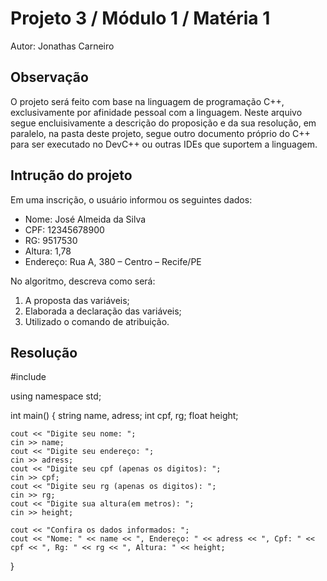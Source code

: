 # Projeto 3 / Módulo 1 / Matéria 1

Autor: Jonathas Carneiro

## Observação

O projeto será feito com base na linguagem de programação C++, exclusivamente por afinidade pessoal com a linguagem. Neste arquivo segue encluisivamente a descrição do proposição e da sua resolução, em paralelo, na pasta deste projeto, segue outro documento próprio do C++ para ser executado no DevC++ ou outras IDEs que suportem a linguagem.

## Intrução do projeto

Em uma inscrição, o usuário informou os seguintes dados:

- Nome: José Almeida da Silva
- CPF: 12345678900
- RG: 9517530
- Altura: 1,78
- Endereço: Rua A, 380 – Centro – Recife/PE

No algoritmo, descreva como será:
1. A proposta das variáveis;
2. Elaborada a declaração das variáveis;
3. Utilizado o comando de atribuição.

## Resolução

#include <iostream>

using namespace std;

int main()
{
    string name, adress;
    int cpf, rg;
    float height;
    
    cout << "Digite seu nome: ";
    cin >> name;
    cout << "Digite seu endereço: ";
    cin >> adress;
    cout << "Digite seu cpf (apenas os digitos): ";
    cin >> cpf;
    cout << "Digite seu rg (apenas os digitos): ";
    cin >> rg;
    cout << "Digite sua altura(em metros): ";
    cin >> height;
    
    cout << "Confira os dados informados: ";
    cout << "Nome: " << name << ", Endereço: " << adress << ", Cpf: " << cpf << ", Rg: " << rg << ", Altura: " << height;
}
